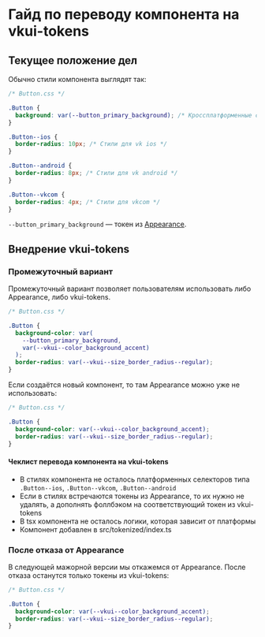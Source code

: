 # Гайд по переводу компонента на vkui-tokens

## Текущее положение дел

Обычно стили компонента выглядят так:

```css
/* Button.css */

.Button {
  background: var(--button_primary_background); /* Кроссплатформенные стили */
}

.Button--ios {
  border-radius: 10px; /* Стили для vk ios */
}

.Button--android {
  border-radius: 8px; /* Стили для vk android */
}

.Button--vkcom {
  border-radius: 4px; /* Стили для vkcom */
}
```

`--button_primary_background` — токен из [Appearance](https://github.com/VKCOM/Appearance).

## Внедрение vkui-tokens

### Промежуточный вариант

Промежуточный вариант позволяет пользователям использовать либо Appearance, либо vkui-tokens.

```css
/* Button.css */

.Button {
  background-color: var(
    --button_primary_background,
    var(--vkui--color_background_accent)
  );
  border-radius: var(--vkui--size_border_radius--regular);
}
```

Если создаётся новый компонент, то там Appearance можно уже не использовать:

```css
/* Button.css */

.Button {
  background-color: var(--vkui--color_background_accent);
  border-radius: var(--vkui--size_border_radius--regular);
}
```

#### Чеклист перевода компонента на vkui-tokens

- В стилях компонента не осталось платформенных селекторов типа `.Button--ios`, `.Button--vkcom`, `.Button--android`
- Если в стилях встречаются токены из Appearance, то их нужно не удалять, а дополнять фоллбэком на соответствующий токен из vkui-tokens
- В tsx компонента не осталось логики, которая зависит от платформы
- Компонент добавлен в src/tokenized/index.ts

### После отказа от Appearance

В следующей мажорной версии мы откажемся от Appearance. После отказа останутся только токены из vkui-tokens:

```css
/* Button.css */

.Button {
  background-color: var(--vkui--color_background_accent);
  border-radius: var(--vkui--size_border_radius--regular);
}
```
